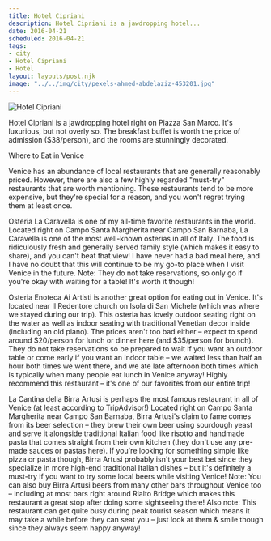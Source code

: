 ```yaml
---
title: Hotel Cipriani
description: Hotel Cipriani is a jawdropping hotel...
date: 2016-04-21
scheduled: 2016-04-21
tags:
- city
- Hotel Cipriani
- Hotel
layout: layouts/post.njk
image: "../../img/city/pexels-ahmed-abdelaziz-453201.jpg"
---
```


![Hotel Cipriani](../../img/city/pexels-ahmed-abdelaziz-453201.jpg)

Hotel Cipriani is a jawdropping hotel right on Piazza San Marco. It's luxurious, but not overly so. The breakfast buffet is worth the price of admission ($38/person), and the rooms are stunningly decorated.

Where to Eat in Venice

Venice has an abundance of local restaurants that are generally reasonably priced. However, there are also a few highly regarded "must-try" restaurants that are worth mentioning. These restaurants tend to be more expensive, but they're special for a reason, and you won't regret trying them at least once.

Osteria La Caravella is one of my all-time favorite restaurants in the world. Located right on Campo Santa Margherita near Campo San Barnaba, La Caravella is one of the most well-known osterias in all of Italy. The food is ridiculously fresh and generally served family style (which makes it easy to share), and you can't beat that view! I have never had a bad meal here, and I have no doubt that this will continue to be my go-to place when I visit Venice in the future. Note: They do not take reservations, so only go if you're okay with waiting for a table! It's worth it though!

Osteria Enoteca Ai Artisti is another great option for eating out in Venice. It's located near Il Redentore church on Isola di San Michele (which was where we stayed during our trip). This osteria has lovely outdoor seating right on the water as well as indoor seating with traditional Venetian decor inside (including an old piano). The prices aren't too bad either – expect to spend around $20/person for lunch or dinner here (and $35/person for brunch). They do not take reservations so be prepared to wait if you want an outdoor table or come early if you want an indoor table – we waited less than half an hour both times we went there, and we ate late afternoon both times which is typically when many people eat lunch in Venice anyway! Highly recommend this restaurant – it's one of our favorites from our entire trip!

La Cantina della Birra Artusi is perhaps the most famous restaurant in all of Venice (at least according to TripAdvisor!) Located right on Campo Santa Margherita near Campo San Barnaba, Birra Artusi's claim to fame comes from its beer selection – they brew their own beer using sourdough yeast and serve it alongside traditional Italian food like risotto and handmade pasta that comes straight from their own kitchen (they don't use any pre-made sauces or pastas here). If you're looking for something simple like pizza or pasta though, Birra Artusi probably isn't your best bet since they specialize in more high-end traditional Italian dishes – but it's definitely a must-try if you want to try some local beers while visiting Venice! Note: You can also buy Birra Artusi beers from many other bars throughout Venice too – including at most bars right around Rialto Bridge which makes this restaurant a great stop after doing some sightseeing there! Also note: This restaurant can get quite busy during peak tourist season which means it may take a while before they can seat you – just look at them & smile though since they always seem happy anyway!














